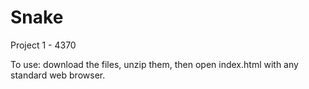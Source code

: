 # Snake
Project 1 - 4370

To use: download the files, unzip them, then open index.html with any standard web browser.
